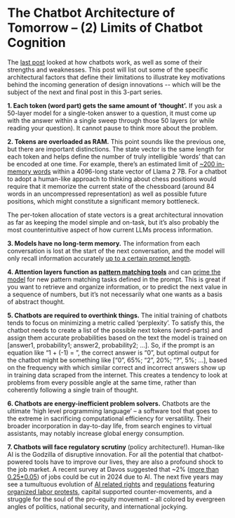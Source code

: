 # The Chatbot Architecture of Tomorrow – (2) Limits of Chatbot Cognition

The <a href = "https://landrewwray.github.io/2024/01/31/Chatbot-of-Tomorrow-01.html" target = "_blank" rel = "noreferrer noopener">last post</a> looked at how chatbots work, as well as some of their strengths and weaknesses.  This post will list out some of the specific architectural factors that define their limitations to illustrate key motivations behind the incoming generation of design innovations -- which will be the subject of the next and final post in this 3-part series.

**1\.	Each token (word part) gets the same amount of ‘thought’.**  If you ask a 50-layer model for a single-token answer to a question, it must come up with the answer within a single sweep through those 50 layers (or while reading your question).  It cannot pause to think more about the problem.  

**2\.	Tokens are overloaded as RAM.**  This point sounds like the previous one, but there are important distinctions.  The state vector is the same length for each token and helps define the number of truly intelligible ‘words’ that can be encoded at one time.  For example, there’s an estimated limit of <a href = "https://landrewwray.github.io/2023/10/19/Inside-LLaMA-2.html#6-lessons-for-llm-architecture" target = "_blank" rel = "noreferrer noopener">~200 in-memory words</a> within a 4096-long state vector of Llama 2 7B.  For a chatbot to adopt a human-like approach to thinking about chess positions would require that it memorize the current state of the chessboard (around 84 words in an uncompressed representation) as well as possible future positions, which might constitute a significant memory bottleneck.

The per-token allocation of state vectors is a great architectural innovation as far as keeping the model simple and on-task, but it’s also probably the most counterintuitive aspect of how current LLMs process information.

**3\.	Models have no long-term memory.**  The information from each conversation is lost at the start of the next conversation, and the model will only recall information accurately <a href = "https://github.com/gkamradt/LLMTest_NeedleInAHaystack" target = "_blank" rel = "noreferrer noopener">up to a certain prompt length</a>. 

**4\.	Attention layers function as <a href = "https://transformer-circuits.pub/2022/in-context-learning-and-induction-heads/index.html" target = "_blank" rel = "noreferrer noopener">pattern matching tools</a>** and can <a href = "https://arxiv.org/abs/2309.01809" target = "_blank" rel = "noreferrer noopener">prime the model</a> for new pattern matching tasks defined in the prompt.  This is great if you want to retrieve and organize information, or to predict the next value in a sequence of numbers, but it’s not necessarily what one wants as a basis of abstract thought.

**5\.	Chatbots are required to overthink things.**  The initial training of chatbots tends to focus on minimizing a metric called ‘perplexity’.  To satisfy this, the chatbot needs to create a list of the possible next tokens (word-parts) and assign them accurate probabilities based on the text the model is trained on [answer1, probability1; answer2, probability2; …].  So, if the prompt is an equation like “1 + (-1) = ”, the correct answer is “0”, but optimal output for the chatbot might be something like [“0”, 65%; “2”, 20%; “?”, 5%; …], based on the frequency with which similar correct and incorrect answers show up in training data scraped from the internet.  This creates a tendency to look at problems from every possible angle at the same time, rather than coherently following a single train of thought.

**6\.	Chatbots are energy-inefficient problem solvers.**  Chatbots are the ultimate ‘high level programming language’ – a software tool that goes to the extreme in sacrificing computational efficiency for versatility.  Their broader incorporation in day-to-day life, from search engines to virtual assistants, may notably increase global energy consumption.

**7\.	Chatbots will face regulatory scrutiny** (policy architecture!).  Human-like AI is the Godzilla of disruptive innovation.  For all the potential that chatbot-powered tools have to improve our lives, they are also a profound shock to the job market.  A recent survey at Davos suggested that ~2% (<a href = "https://futurism.com/the-byte/ceos-layoffs-ai-2024-davos" target = "_blank" rel = "noreferrer noopener">more than 0.25*0.05</a>) of jobs could be cut in 2024 due to AI.  The next five years may see a tumultuous evolution of <a href = "https://www.whitehouse.gov/ostp/ai-bill-of-rights/" target = "_blank" rel = "noreferrer noopener">AI related rights</a> and <a href = "https://www.europarl.europa.eu/news/en/headlines/society/20230601STO93804/eu-ai-act-first-regulation-on-artificial-intelligence" target = "_blank" rel = "noreferrer noopener">regulations</a> featuring <a href = "https://www.wbaltv.com/article/musicians-union-prepared-strike-ai-protections-streaming-residuals/46471224" target = "_blank" rel = "noreferrer noopener">organized labor protests</a>, capital supported counter-movements, and a struggle for the soul of the pro-equity movement – all colored by evergreen angles of politics, national security, and international jockying.


